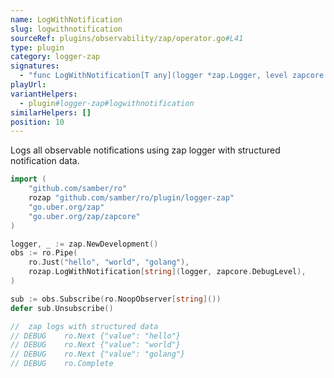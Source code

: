 ```yaml
---
name: LogWithNotification
slug: logwithnotification
sourceRef: plugins/observability/zap/operator.go#L41
type: plugin
category: logger-zap
signatures:
  - "func LogWithNotification[T any](logger *zap.Logger, level zapcore.Level)"
playUrl:
variantHelpers:
  - plugin#logger-zap#logwithnotification
similarHelpers: []
position: 10
---
```


Logs all observable notifications using zap logger with structured notification data.

```go
import (
    "github.com/samber/ro"
    rozap "github.com/samber/ro/plugin/logger-zap"
    "go.uber.org/zap"
    "go.uber.org/zap/zapcore"
)

logger, _ := zap.NewDevelopment()
obs := ro.Pipe(
    ro.Just("hello", "world", "golang"),
    rozap.LogWithNotification[string](logger, zapcore.DebugLevel),
)

sub := obs.Subscribe(ro.NoopObserver[string]())
defer sub.Unsubscribe()

//  zap logs with structured data
// DEBUG	ro.Next	{"value": "hello"}
// DEBUG	ro.Next	{"value": "world"}
// DEBUG	ro.Next	{"value": "golang"}
// DEBUG	ro.Complete
```
